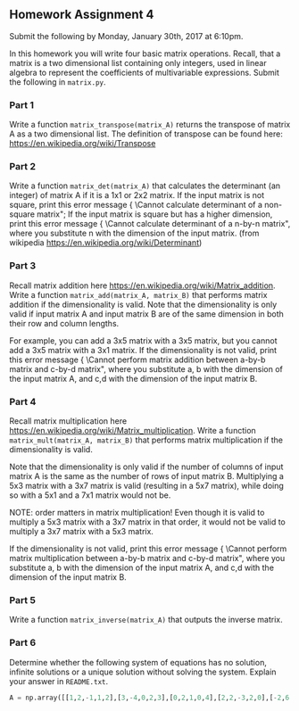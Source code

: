 ## Homework Assignment 4

Submit the following by Monday, January 30th, 2017 at 6:10pm. 

In this homework you will write four basic matrix operations. Recall, that a matrix is a two dimensional list containing only integers, used in linear algebra to represent the coefficients of multivariable expressions. Submit the following in `matrix.py`. 

### Part 1

Write a function `matrix_transpose(matrix_A)` returns the transpose of matrix A as a two dimensional list. The definition of transpose can be found here: https://en.wikipedia.org/wiki/Transpose

### Part 2

Write a function `matrix_det(matrix_A)` that calculates the determinant (an integer) of matrix A if it is a 1x1 or 2x2 matrix. If the input matrix is not square, print this error message { \Cannot calculate determinant of a non-square matrix"; If the input matrix is square but has a higher dimension, print this error message { \Cannot calculate determinant of a n-by-n matrix", where you substitute n with the dimension of the input matrix. (from wikipedia https://en.wikipedia.org/wiki/Determinant)

### Part 3 

Recall matrix addition here https://en.wikipedia.org/wiki/Matrix_addition. Write a function `matrix_add(matrix_A, matrix_B)` that performs matrix addition if the dimensionality is valid. Note that the dimensionality is only valid if input matrix A and input matrix B are of the same dimension in both their row and column lengths. 

For example, you can add a 3x5 matrix with a 3x5 matrix, but you cannot add a 3x5 matrix with a 3x1 matrix. If the dimensionality is not valid, print this error message { \Cannot perform matrix addition between a-by-b matrix and c-by-d matrix", where you substitute a, b with the dimension of the input matrix A, and c,d with the dimension of the input matrix B.

### Part 4 

Recall matrix multiplication here https://en.wikipedia.org/wiki/Matrix_multiplication. Write a function `matrix_mult(matrix_A, matrix_B)` that performs matrix multiplication if the dimensionality is valid.

Note that the dimensionality is only valid if the number of columns of input matrix A is the same as the number of rows of input matrix B. Multiplying a 5x3 matrix with a 3x7 matrix is valid (resulting in a 5x7 matrix), while doing so with a 5x1 and a 7x1 matrix would not be. 

NOTE: order matters in matrix multiplication! Even though it is valid to multiply a 5x3 matrix with a 3x7 matrix in that order, it would not be valid to multiply a 3x7 matrix with a 5x3 matrix.

If the dimensionality is not valid, print this error message { \Cannot perform matrix multiplication between a-by-b matrix and c-by-d matrix", where you substitute a, b with the dimension of the input matrix A, and c,d with the dimension of the input matrix B.

### Part 5

Write a function `matrix_inverse(matrix_A)` that outputs the inverse matrix. 

### Part 6

Determine whether the following system of equations has no solution, infinite solutions or a unique solution without solving the system. Explain your answer in `README.txt`.

``` python
A = np.array([[1,2,-1,1,2],[3,-4,0,2,3],[0,2,1,0,4],[2,2,-3,2,0],[-2,6,-1,-1,-1]])
```
